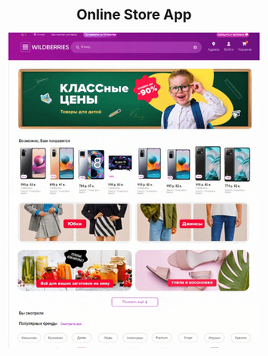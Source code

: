 <div align="center">

# Online Store App

<!-- DESCRIPTION -->

![Screen page][screen]

[screen]: gif/web-tutorial.gif  
</div>
